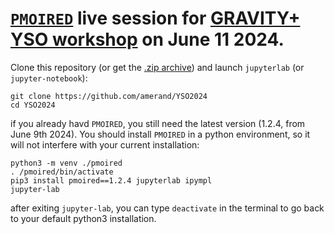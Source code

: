 # [`PMOIRED`](https://github.com/amerand/PMOIRED) live session for [GRAVITY+ YSO workshop](https://gravity-plus-yso2024.sciencesconf.org/?lang=en) on June 11 2024.

Clone this repository (or get the [.zip archive](https://github.com/amerand/YSO2024/archive/refs/heads/main.zip)) and launch `jupyterlab` (or `jupyter-notebook`):
```
git clone https://github.com/amerand/YSO2024
cd YSO2024
```

if you already havd `PMOIRED`, you still need the latest version (1.2.4, from June 9th 2024). You should install `PMOIRED` in a python environment, so it will not interfere with your current installation:
```
python3 -m venv ./pmoired
. /pmoired/bin/activate
pip3 install pmoired==1.2.4 jupyterlab ipympl
jupyter-lab
```
after exiting `jupyter-lab`, you can type `deactivate` in the terminal to go back to your default python3 installation. 

